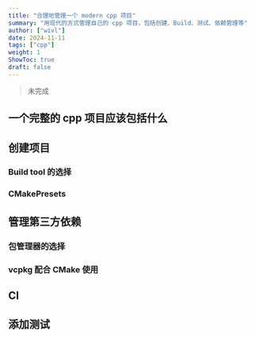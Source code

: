 ```yaml
---
title: "合理地管理一个 modern cpp 项目"
summary: "用现代的方式管理自己的 cpp 项目，包括创建、Build、测试、依赖管理等"
author: ["wivl"]
date: 2024-11-11
tags: ["cpp"]
weight: 1
ShowToc: true
draft: false
---
```


> 未完成

## 一个完整的 cpp 项目应该包括什么

## 创建项目

### Build tool 的选择

### CMakePresets

## 管理第三方依赖

### 包管理器的选择

### vcpkg 配合 CMake 使用

## CI

## 添加测试